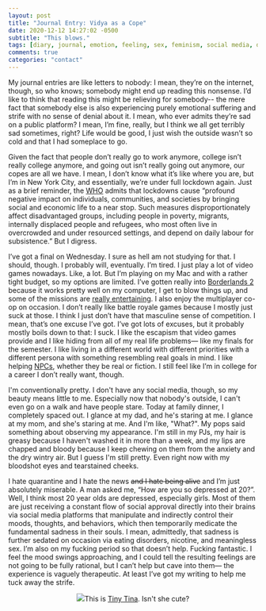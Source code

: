 ```yaml
---
layout: post
title: "Journal Entry: Vidya as a Cope"
date: 2020-12-12 14:27:02 -0500
subtitle: "This blows."
tags: [diary, journal, emotion, feeling, sex, feminism, social media, depressed, depression, covid, coronavirus, quarantine, video games, vidya]
comments: true
categories: "contact"
---
```

My journal entries are like letters to nobody: I mean, they’re on the internet, though, so who knows; somebody might end up reading this nonsense. I’d like to think that reading this might be relieving for somebody-- the mere fact that somebody else is also experiencing purely emotional suffering and strife with no sense of denial about it. I mean, who ever admits they’re sad on a public platform? I mean, I’m fine, really, but I think we all get terribly sad sometimes, right? Life would be good, I just wish the outside wasn’t so cold and that I had someplace to go.<!-- more -->

Given the fact that people don’t really go to work anymore, college isn’t really college anymore, and going out isn’t really going out anymore, our copes are all we have. I mean, I don’t know what it’s like where you are, but I’m in New York City, and essentially, we’re under full lockdown again. Just as a brief reminder, the <a href="https://www.who.int/news-room/q-a-detail/herd-immunity-lockdowns-and-covid-19" target="_blank">WHO</a> admits that lockdowns cause “profound negative impact on individuals, communities, and societies by bringing social and economic life to a near stop. Such measures disproportionately affect disadvantaged groups, including people in poverty, migrants, internally displaced people and refugees, who most often live in overcrowded and under resourced settings, and depend on daily labour for subsistence.” But I digress.

I’ve got a final on Wednesday. I sure as hell am not studying for that. I should, though. I probably will, eventually. I’m tired. I just play a lot of video games nowadays. Like, a lot. But I’m playing on my Mac and with a rather tight budget, so my options are limited. I’ve gotten really into <a href="https://store.steampowered.com/app/49520/Borderlands_2/" target="_blank">Borderlands 2</a> because it works pretty well on my computer, I get to blow things up, and some of the missions are <a href="https://www.youtube.com/watch?v=85vaUsruRLQ" target="_blank">really entertaining</a>. I also enjoy the multiplayer co-op on occasion. I don’t really like battle royale games because I mostly just suck at those. I think I just don’t have that masculine sense of competition. I mean, that’s one excuse I’ve got. I’ve got lots of excuses, but it probably mostly boils down to that: I suck. I like the escapism that video games provide and I like hiding from all of my real life problems— like my finals for the semester. I like living in a different world with different priorities with a different persona with something resembling real goals in mind. I like helping <a href="https://knowyourmeme.com/memes/npc-wojak" target="_blank">NPCs</a>, whether they be real or fiction. I still feel like I’m in college for a career I don’t really want, though.

I'm conventionally pretty. I don't have any social media, though, so my beauty means little to me. Especially now that nobody's outside, I can't even go on a walk and have people stare. Today at family dinner, I completely spaced out. I glance at my dad, and he's staring at me. I glance at my mom, and she's staring at me. And I'm like, "What?". My pops said something about observing my appearance. I'm still in my PJs, my hair is greasy because I haven't washed it in more than a week, and my lips are chapped and bloody because I keep chewing on them from the anxiety and the dry wintry air. But I guess I'm still pretty. Even right now with my bloodshot eyes and tearstained cheeks.

I hate quarantine and I hate the news <del>and I hate being alive</del> and I’m just absolutely miserable. A man asked me, “How are you so depressed at 20?”. Well, I think most 20 year olds are depressed, especially girls. Most of them are just receiving a constant flow of social approval directly into their brains via social media platforms that manipulate and indirectly control their moods, thoughts, and behaviors, which then temporarily medicate the fundamental sadness in their souls. I mean, admittedly, that sadness is further sedated on occasion via eating disorders, nicotine, and meaningless sex. I’m also on my fucking period so that doesn’t help. Fucking fantastic. I feel the mood swings approaching, and I could tell the resulting feelings are not going to be fully rational, but I can’t help but cave into them— the experience is vaguely therapeutic. At least I’ve got my writing to help me tuck away the strife.

<center><p><img src="https://i.makeagif.com/media/6-27-2015/nI7ecn.gif">This is <a href="https://borderlands.fandom.com/wiki/Tiny_Tina" target="_blank">Tiny Tina</a>. Isn't she cute?</p></center>
